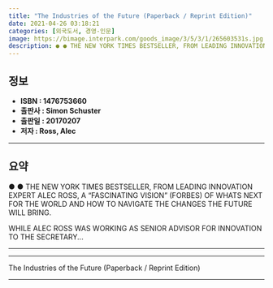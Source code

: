 ```yaml
---
title: "The Industries of the Future (Paperback / Reprint Edition)"
date: 2021-04-26 03:18:21
categories: [외국도서, 경영-인문]
image: https://bimage.interpark.com/goods_image/3/5/3/1/265603531s.jpg
description: ● ● THE NEW YORK TIMES BESTSELLER, FROM LEADING INNOVATION EXPERT ALEC ROSS, A “FASCINATING VISION” (FORBES) OF WHATS NEXT FOR THE WORLD AND HOW TO NAVIGATE T
---
```


## **정보**

- **ISBN : 1476753660**
- **출판사 : Simon   Schuster**
- **출판일 : 20170207**
- **저자 : Ross, Alec**

------



## **요약**

●  ●  THE NEW YORK TIMES BESTSELLER, FROM LEADING INNOVATION EXPERT ALEC ROSS, A “FASCINATING VISION” (FORBES) OF WHATS NEXT FOR THE WORLD AND HOW TO NAVIGATE THE CHANGES THE FUTURE WILL BRING.

WHILE ALEC ROSS WAS WORKING AS SENIOR ADVISOR FOR INNOVATION TO THE SECRETARY... 

------



------


The Industries of the Future (Paperback / Reprint Edition) 

------


